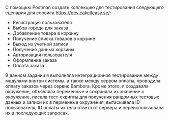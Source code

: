 С помощью Postman создать коллекцию для тестирования следующего сценария для сервиса https://dev.cakeiteasy.se/:
- Регистрация пользователя
- Выбор города для заказа
- Добавление товара в корзину
- Получение списка товаров в корзине
- Выход из учетной записи
- Получение данных корзины 
- Авторизация пользователя
- Оформление заказа
- Оплата заказа

В данном задании я выполняла интеграционное тестирование между модулями внутри системы, а также между сервом оплаты, проводила оплату заказов через сервис Bambora. Кроме этого, я создавала окружение, объявляла переменные и сохраняла их значение к окружение, писала тест-скрипты для получения рандомных тестовых данных и записи их в перменные окружения, вытаскивала ID пользователя, ID оплаты из тела ответа от сервера и переиспользовала их в последующих запросах.

